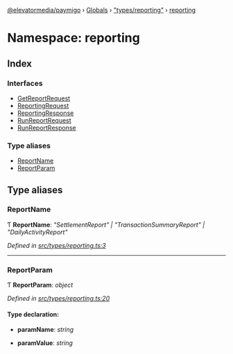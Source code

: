 [@elevatormedia/paymigo](../README.md) › [Globals](../globals.md) › ["types/reporting"](_types_reporting_.md) › [reporting](_types_reporting_.reporting.md)

# Namespace: reporting

## Index

### Interfaces

-   [GetReportRequest](../interfaces/_types_reporting_.reporting.getreportrequest.md)
-   [ReportingRequest](../interfaces/_types_reporting_.reporting.reportingrequest.md)
-   [ReportingResponse](../interfaces/_types_reporting_.reporting.reportingresponse.md)
-   [RunReportRequest](../interfaces/_types_reporting_.reporting.runreportrequest.md)
-   [RunReportResponse](../interfaces/_types_reporting_.reporting.runreportresponse.md)

### Type aliases

-   [ReportName](_types_reporting_.reporting.md#reportname)
-   [ReportParam](_types_reporting_.reporting.md#reportparam)

## Type aliases

### ReportName

Ƭ **ReportName**: _"SettlementReport" | "TransactionSummaryReport" | "DailyActivityReport"_

_Defined in [src/types/reporting.ts:3](https://github.com/ELEVATORmedia/paymigo/blob/6591146/src/types/reporting.ts#L3)_

---

### ReportParam

Ƭ **ReportParam**: _object_

_Defined in [src/types/reporting.ts:20](https://github.com/ELEVATORmedia/paymigo/blob/6591146/src/types/reporting.ts#L20)_

#### Type declaration:

-   **paramName**: _string_

-   **paramValue**: _string_
